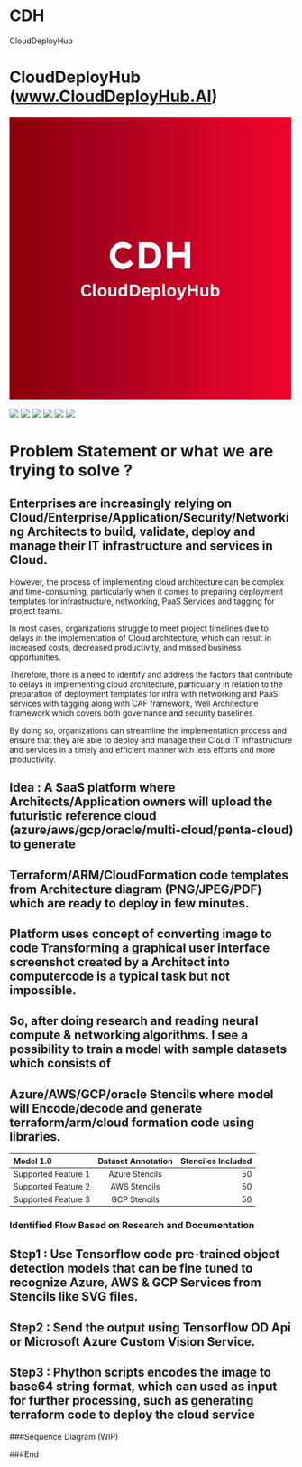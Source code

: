 # CDH
CloudDeployHub

# CloudDeployHub (www.CloudDeployHub.AI)


![](https://github.com/Tayisaikishorenaidu/CDH/blob/main/cdh1.jpg)

![](https://img.shields.io/github/stars/pandao/editor.md.svg) ![](https://img.shields.io/github/forks/pandao/editor.md.svg) ![](https://img.shields.io/github/tag/pandao/editor.md.svg) ![](https://img.shields.io/github/release/pandao/editor.md.svg) ![](https://img.shields.io/github/issues/pandao/editor.md.svg) ![](https://img.shields.io/bower/v/editor.md.svg)

Problem Statement or what we are trying to solve ?
=============



## Enterprises are increasingly relying on Cloud/Enterprise/Application/Security/Networking Architects to build, validate, deploy and manage their IT infrastructure and services in Cloud.

However, the process of implementing cloud architecture can be complex and time-consuming, particularly when it comes to preparing deployment templates for infrastructure, networking, PaaS Services and tagging for project teams.

In most cases, organizations struggle to meet project timelines due to delays in the implementation of Cloud architecture, which can result in increased costs, decreased productivity, and missed business opportunities.

Therefore, there is a need to identify and address the factors that contribute to delays in implementing cloud architecture, particularly in relation to the preparation of deployment templates for infra with networking and PaaS services with tagging along with CAF framework, Well Architecture framework which covers both governance and security baselines.

By doing so, organizations can streamline the implementation process and ensure that they are able to deploy and manage their Cloud IT infrastructure and services in a timely and efficient manner with less efforts and more productivity.

## Idea : A SaaS platform where Architects/Application owners will upload the futuristic reference cloud (azure/aws/gcp/oracle/multi-cloud/penta-cloud) to generate
## Terraform/ARM/CloudFormation code templates from Architecture diagram (PNG/JPEG/PDF) which are ready to deploy in few minutes.

## Platform uses concept of converting image to code Transforming a graphical user interface screenshot created by a Architect into computercode is a typical task but not impossible. 

## So, after doing research and reading neural compute &amp; networking algorithms. I see a possibility to train a model with sample datasets which consists of 
## Azure/AWS/GCP/oracle Stencils where model will Encode/decode and generate terraform/arm/cloud formation code using libraries.

| Model 1.0            | Dataset Annotation  | Stenciles Included |
| :------------------  |:---------------:    | -----:|
| Supported Feature 1  | Azure Stencils      | 50 |
| Supported Feature 2  | AWS Stencils        | 50 |
| Supported Feature 3  | GCP Stencils        | 50 |

### Identified Flow Based on Research and Documentation

## Step1 : Use Tensorflow code pre-trained object detection models that can be fine tuned to recognize Azure, AWS & GCP Services from Stencils like SVG files.
## Step2 : Send the output using Tensorflow OD Api or Microsoft Azure Custom Vision Service.
## Step3 : Phython scripts encodes the image to base64 string format, which can used as input for further processing, such as generating terraform code to deploy the cloud service

###Sequence Diagram (WIP)
                    


###End
